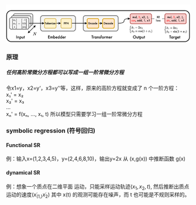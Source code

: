 ![](../../../pic/Pasted%20image%2020250903015633.png)
### 原理
##### 任何高阶常微分方程都可以写成一组一阶常微分方程
令x1=y，x2=y‘，x3=y’‘等，这样，原来的高阶方程就变成了 n 个一阶方程：  
x₁' = x₂  
x₂' = x₃  
...  
xₙ' = f(xₙ, ..., x₁, t)
所以模型只需要学习一组一阶常微分方程
### symbolic regression (符号回归)
#### Functional SR
例：输入x=(1,2,3,4,5)，y=(2,4,6,8,10)，输出y=2x
从 (x,g​(x)) 中推断函数 g​(x)
#### dynamical SR
例：想象一个质点在二维平面
运动，只能采样运动轨迹$(x_1,x_2,t)$,
然后推断出质点运动的速度$(x ̇_(1, ) x ̇_2)$
其中 x​(t) 的观测可能存在噪声，而 t 也可能是不规则采样的。
